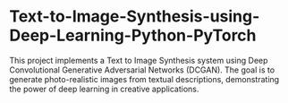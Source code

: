 # Text-to-Image-Synthesis-using-Deep-Learning-Python-PyTorch
This project implements a Text to Image Synthesis system using Deep Convolutional Generative Adversarial Networks (DCGAN). The goal is to generate photo-realistic images from textual descriptions, demonstrating the power of deep learning in creative applications.
